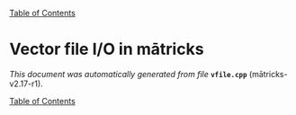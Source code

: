 
[Table of Contents](README.md)


# Vector file I/O in mātricks
_This document was automatically generated from file_ **`vfile.cpp`** (mātricks-v2.17-r1).


[Table of Contents](README.md)
